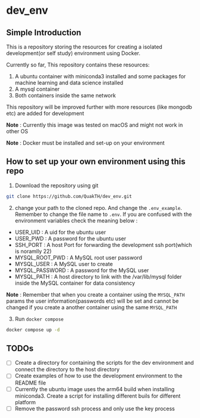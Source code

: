 # dev_env

## Simple Introduction

This is a repository storing the resources for creating a isolated development(or self study) environment using Docker.

Currently so far, This repository contains these resources:

1. A ubuntu container with miniconda3 installed and some packages for machine learning and data science installed
2. A mysql container
3. Both containers inside the same network

This repository will be improved further with more resources (like mongodb etc) are added for development

**Note** : Currently this image was tested on macOS and might not work in other OS

**Note** : Docker must be installed and set-up on your environment

## How to set up your own environment using this repo

1. Download the repository using git

```sh
git clone https://github.com/QuakTH/dev_env.git
```

2. change your path to the cloned repo. And change the `.env_example`. Remember to change the file name to `.env`. If you are confused with the environment variables check the meaning below :

- USER_UID : A uid for the ubuntu user
- USER_PWD : A password for the ubuntu user
- SSH_PORT : A host Port for forwarding the development ssh port(which is noramlly 22)
- MYSQL_ROOT_PWD : A MySQL root user password
- MYSQL_USER : A MySQL user to create
- MYSQL_PASSWORD : A password for the MySQL user
- MYSQL_PATH : A host directory to link with the /var/lib/mysql folder inside the MySQL container for data consistency

**Note** : Remember that when you create a container using the `MYSQL_PATH` params the user information(passwords etc) will be set and cannot be changed if you create a another container using the same `MYSQL_PATH`

3. Run `docker compose`

```sh
docker compose up -d
```

## TODOs

- [ ] Create a directory for containing the scripts for the dev environment and connect the directory to the host directory
- [ ] Create examples of how to use the development environment to the README file
- [ ] Currently the ubuntu image uses the arm64 build when installing miniconda3. Create a script for installing different buils for different platform
- [ ] Remove the password ssh process and only use the key process
